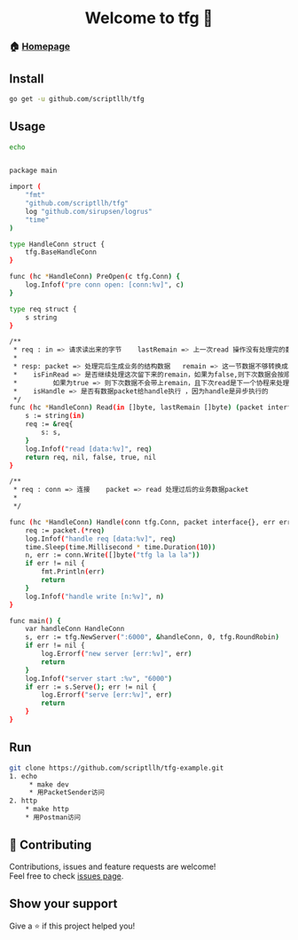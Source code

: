 <h1 align="center">Welcome to tfg 👋</h1>



### 🏠 [Homepage](https://github.com/scriptllh/tfg)

## Install

```sh
go get -u github.com/scriptllh/tfg
```


## Usage

```sh
echo


package main

import (
	"fmt"
	"github.com/scriptllh/tfg"
	log "github.com/sirupsen/logrus"
	"time"
)

type HandleConn struct {
	tfg.BaseHandleConn
}

func (hc *HandleConn) PreOpen(c tfg.Conn) {
	log.Infof("pre conn open: [conn:%v]", c)
}

type req struct {
	s string
}

/**
 * req : in => 请求读出来的字节    lastRemain => 上一次read 操作没有处理完的数据
 *
 * resp: packet => 处理完后生成业务的结构数据   remain => 这一节数据不够转换成业务数据下次read的时候再处理
 *    isFinRead => 是否继续处理这次留下来的remain，如果为false,则下次数据会按顺序过来，加上这次留下的remain，且是同一个协程处理
 *         如果为true => 则下次数据不会带上remain，且下次read是下一个协程来处理
 *    isHandle => 是否有数据packet给handle执行 ，因为handle是异步执行的
 */
func (hc *HandleConn) Read(in []byte, lastRemain []byte) (packet interface{}, remain []byte, isFinRead bool, isHandle bool, err error) {
	s := string(in)
	req := &req{
		s: s,
	}
	log.Infof("read [data:%v]", req)
	return req, nil, false, true, nil
}

/**
 * req : conn => 连接    packet => read 处理过后的业务数据packet
 *
 */

func (hc *HandleConn) Handle(conn tfg.Conn, packet interface{}, err error) {
	req := packet.(*req)
	log.Infof("handle req [data:%v]", req)
	time.Sleep(time.Millisecond * time.Duration(10))
	n, err := conn.Write([]byte("tfg la la la"))
	if err != nil {
		fmt.Println(err)
		return
	}
	log.Infof("handle write [n:%v]", n)
}

func main() {
	var handleConn HandleConn
	s, err := tfg.NewServer(":6000", &handleConn, 0, tfg.RoundRobin)
	if err != nil {
		log.Errorf("new server [err:%v]", err)
		return
	}
	log.Infof("server start :%v", "6000")
	if err := s.Serve(); err != nil {
		log.Errorf("serve [err:%v]", err)
		return
	}
}


```

## Run

```sh
git clone https://github.com/scriptllh/tfg-example.git
1. echo 
     * make dev
     * 用PacketSender访问
2. http
    * make http
    * 用Postman访问
```



## 🤝 Contributing

Contributions, issues and feature requests are welcome!<br />Feel free to check [issues page](https://github.com/scriptllh/tfg/issues).

## Show your support

Give a ⭐️ if this project helped you!



